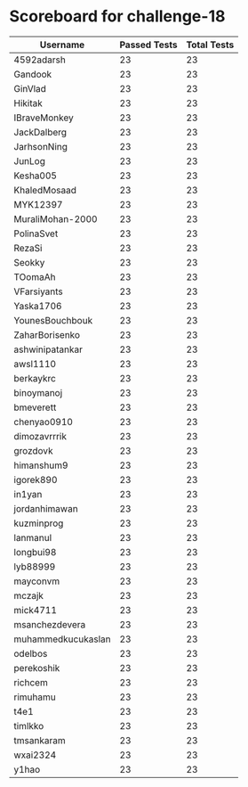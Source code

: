 # Scoreboard for challenge-18
| Username   | Passed Tests | Total Tests |
|------------|--------------|-------------|
| 4592adarsh | 23 | 23 |
| Gandook | 23 | 23 |
| GinVlad | 23 | 23 |
| Hikitak | 23 | 23 |
| IBraveMonkey | 23 | 23 |
| JackDalberg | 23 | 23 |
| JarhsonNing | 23 | 23 |
| JunLog | 23 | 23 |
| Kesha005 | 23 | 23 |
| KhaledMosaad | 23 | 23 |
| MYK12397 | 23 | 23 |
| MuraliMohan-2000 | 23 | 23 |
| PolinaSvet | 23 | 23 |
| RezaSi | 23 | 23 |
| Seokky | 23 | 23 |
| TOomaAh | 23 | 23 |
| VFarsiyants | 23 | 23 |
| Yaska1706 | 23 | 23 |
| YounesBouchbouk | 23 | 23 |
| ZaharBorisenko | 23 | 23 |
| ashwinipatankar | 23 | 23 |
| awsl1110 | 23 | 23 |
| berkaykrc | 23 | 23 |
| binoymanoj | 23 | 23 |
| bmeverett | 23 | 23 |
| chenyao0910 | 23 | 23 |
| dimozavrrrik | 23 | 23 |
| grozdovk | 23 | 23 |
| himanshum9 | 23 | 23 |
| igorek890 | 23 | 23 |
| in1yan | 23 | 23 |
| jordanhimawan | 23 | 23 |
| kuzminprog | 23 | 23 |
| lanmanul | 23 | 23 |
| longbui98 | 23 | 23 |
| lyb88999 | 23 | 23 |
| mayconvm | 23 | 23 |
| mczajk | 23 | 23 |
| mick4711 | 23 | 23 |
| msanchezdevera | 23 | 23 |
| muhammedkucukaslan | 23 | 23 |
| odelbos | 23 | 23 |
| perekoshik | 23 | 23 |
| richcem | 23 | 23 |
| rimuhamu | 23 | 23 |
| t4e1 | 23 | 23 |
| timlkko | 23 | 23 |
| tmsankaram | 23 | 23 |
| wxai2324 | 23 | 23 |
| y1hao | 23 | 23 |
